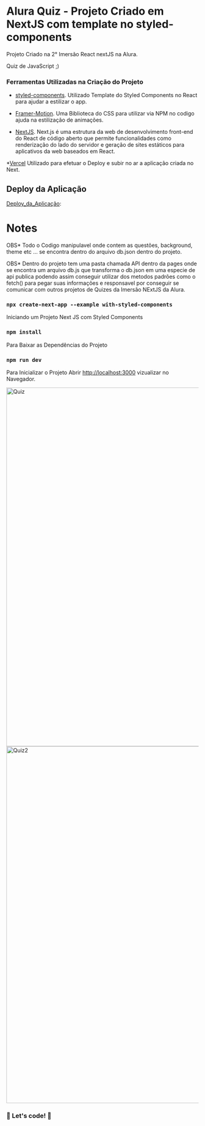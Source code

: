 # Alura Quiz - Projeto Criado em NextJS  com template no styled-components

Projeto Criado na 2° Imersão React nextJS na Alura.

Quiz de JavaScript ;) 

### Ferramentas Utilizadas na Criação do Projeto  

* [styled-components](https://github.com/styled-components/styled-components).
Utilizado Template do Styled Components no React para ajudar a estilizar o app.

* [Framer-Motion](https://www.framer.com/motion/).
Uma Biblioteca do CSS para utilizar via NPM no codigo ajuda na estilização de animações.

* [NextJS](https://nextjs.org/).
Next.js é uma estrutura da web de desenvolvimento front-end do React de código aberto que permite funcionalidades como renderização do lado do servidor e geração de sites estáticos para aplicativos da web baseados em React.

*[Vercel](https://vercel.com/)
Utilizado para efetuar o Deploy e subir no ar a aplicação criada no Next. 

## Deploy da Aplicação 

[Deploy_da_Aplicação](https://aluraquiz-javascript-git-main.hmontarroyos.vercel.app/):


# Notes 

OBS* Todo o Codigo manipulavel onde contem as questões, background, theme etc ... se encontra dentro do arquivo db.json dentro do projeto.

OBS* Dentro do projeto tem uma pasta chamada API dentro da pages onde se encontra um arquivo db.js que transforma o db.json em uma especie de api publica podendo assim conseguir utilizar dos metodos padrões como o fetch() para pegar suas informações e responsavel por conseguir se comunicar com outros projetos de Quizes da Imersão NExtJS da Alura. 

### `npx create-next-app --example with-styled-components`

Iniciando um Projeto Next JS com Styled Components 

### `npm install`

Para Baixar as Dependências do Projeto 

### `npm run dev`

Para Inicializar o Projeto 
Abrir [http://localhost:3000](http://localhost:3000) vizualizar no Navegador. 

<img width="939" alt="Quiz" src="https://user-images.githubusercontent.com/60220406/106364330-fa001980-630c-11eb-8d35-f601789b89c4.png">



<img width="934" alt="Quiz2" src="https://user-images.githubusercontent.com/60220406/106364331-fb314680-630c-11eb-8841-172c9ef18201.png">


### 🚀 Let's code! 🚀 ###

